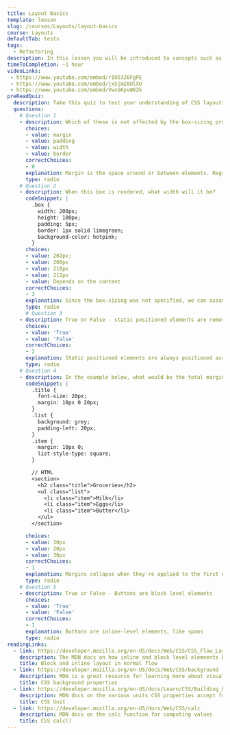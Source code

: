 ```yaml
---
title: Layout Basics
template: lesson
slug: /courses/Layouts/layout-basics
course: Layouts
defaultTab: tests
tags:
  - Refactoring
description: In this lesson you will be introduced to concepts such as the box model, positioning, and floats.
timeToCompletion: ~1 hour
videoLinks: 
 - https://www.youtube.com/embed/rIO5326FgPE
 - https://www.youtube.com/embed/jx5jmI0UlXU
 - https://www.youtube.com/embed/VwxGKpvW8Zk
preReadQuiz:
  description: Take this quiz to test your understanding of CSS layouts!
  questions: 
    # Question 1
    - description: Which of these is not affected by the box-sizing property? 
      choices:
      - value: margin
      - value: padding
      - value: width
      - value: border
      correctChoices: 
      - 0
      explanation: Margin is the space around or between elements. Regardless of how the elements width or height is calculated, the margin remains the same. 
      type: radio
    # Question 2
    - description: When this box is rendered, what width will it be? 
      codeSnippet: |
        .box {
          width: 200px;
          height: 100px;
          padding: 5px;
          border: 1px solid limegreen;
          background-color: hotpink;
        }
      choices:
      - value: 202px;
      - value: 200px
      - value: 210px
      - value: 212px
      - value: Depends on the content
      correctChoices: 
      - 3
      explanation: Since the box-sizing was not specified, we can assume it's "content-box" and therefore the padding, border, and width are added together when computing the final size.
      type: radio
      # Question 3
    - description: True or False - static positioned elements are removed from the normal flow of the page
      choices:
      - value: 'True'
      - value: 'False'
      correctChoices: 
      - 2
      explanation: Static positioned elements are always positioned according to the flow of the page. Absolute, fixed, and sticky positioned elements are removed from the normal flow. 
      type: radio
    # Question 4
    - description: In the example below, what would be the total margin (gap) in between the header and the first item in the list? 
      codeSnippet: |
        .title {
          font-size: 20px;
          margin: 10px 0 20px;
        }
        .list {
          background: grey;
          padding-left: 20px;
        }
        .item {
          margin: 10px 0;
          list-style-type: square;
        }

        // HTML
        <section>
          <h2 class="title">Groceries</h2>
          <ul class="list">
            <li class="item">Milk</li>
            <li class="item">Eggs</li>
            <li class="item">Butter</li>
          </ul>
        </section>

      choices:
      - value: 10px
      - value: 20px
      - value: 30px
      correctChoices: 
      - 1
      explanation: Margins collapse when they're applied to the first or last child. This rule does not apply if there is a non-zero top padding or border value on that parent. 
      type: radio
    # Question 5
    - description: True or False - Buttons are block level elements
      choices:
      - value: 'True'
      - value: 'False'
      correctChoices: 
      - 1
      explanation: Buttons are inline-level elements, like spans
      type: radio
readingLinks: 
  - link: https://developer.mozilla.org/en-US/docs/Web/CSS/CSS_Flow_Layout/Block_and_Inline_Layout_in_Normal_Flow
    description: The MDN docs on how inline and block level elemnents behave
    title: Block and inline layout in normal flow
  - link: https://developer.mozilla.org/en-US/docs/Web/CSS/background
    description: MDN is a great resource for learning more about visual display properties like color and background-color
    title: CSS background properties
  - link: https://developer.mozilla.org/en-US/docs/Learn/CSS/Building_blocks/Values_and_units
    description: MDN docs on the various units CSS properties accept for length
    title: CSS Unit
  - link: https://developer.mozilla.org/en-US/docs/Web/CSS/calc
    description: MDN docs on the calc function for computing values
    title: CSS calc()
---
```

